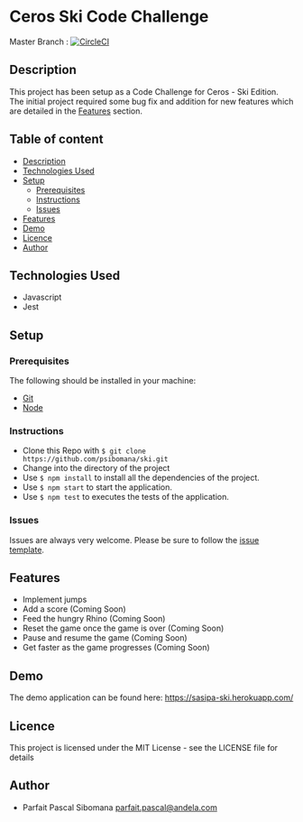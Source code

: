 # Ceros Ski Code Challenge
Master Branch :
[![CircleCI](https://circleci.com/gh/psibomana/ski.svg?style=svg)](https://circleci.com/gh/psibomana/ski)

## Description
This project has been setup as a Code Challenge for Ceros - Ski Edition.
The initial project required some bug fix and addition for new features which are detailed in the [Features](#features) section.

## Table of content
- [Description](#description)
- [Technologies Used](#technologies-used)
- [Setup](#setup)
  - [Prerequisites](#prerequisites)
  - [Instructions](#instructions)
  - [Issues](#issues)
- [Features](#features)
- [Demo](#demo)
- [Licence](#licence)
- [Author](#author)

## Technologies Used
- Javascript
- Jest


## Setup

### Prerequisites
The following should be installed in your machine:

- [Git](https://git-scm.com/downloads)
- [Node](https://nodejs.org/en/download)

### Instructions

* Clone this Repo with `$ git clone https://github.com/psibomana/ski.git`
* Change into the directory of the project
* Use `$ npm install` to install all the dependencies of the project.
* Use `$ npm start` to start the application.
* Use `$ npm test` to executes the tests of the application.


### Issues
Issues are always very welcome. Please be sure to follow the [issue template](https://github.com/psibomana/ski/issues/new).


## Features

* Implement jumps
* Add a score (Coming Soon)
* Feed the hungry Rhino (Coming Soon)
* Reset the game once the game is over (Coming Soon)
* Pause and resume the game (Coming Soon)
* Get faster as the game progresses (Coming Soon)


## Demo
The demo application can be found here: https://sasipa-ski.herokuapp.com/


## Licence
This project is licensed under the MIT License - see the LICENSE file for details


## Author
* Parfait Pascal Sibomana <parfait.pascal@andela.com>
